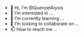 - 👋 Hi, I’m @QuenzelAlyxis
- 👀 I’m interested in ...
- 🌱 I’m currently learning ...
- 💞️ I’m looking to collaborate on ...
- 📫 How to reach me ...

<!---
QuenzelAlyxis/QuenzelAlyxis is a ✨ special ✨ repository because its `README.md` (this file) appears on your GitHub profile.
You can click the Preview link to take a look at your changes.
--->
